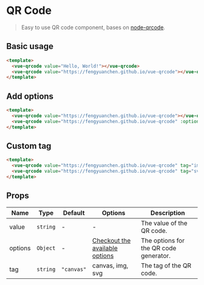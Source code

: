 # QR Code

> Easy to use QR code component, bases on [node-qrcode](https://github.com/soldair/node-qrcode).

## Basic usage

```html
<template>
  <vue-qrcode value="Hello, World!"></vue-qrcode>
  <vue-qrcode value="https://fengyuanchen.github.io/vue-qrcode"></vue-qrcode>
</template>
```

## Add options

```html
<template>
  <vue-qrcode value="https://fengyuanchen.github.io/vue-qrcode"></vue-qrcode>
  <vue-qrcode value="https://fengyuanchen.github.io/vue-qrcode" :options="{ color: { dark: '#0074d9', light: '#7fdbff' } }"></vue-qrcode>
</template>
```

## Custom tag

```html
<template>
  <vue-qrcode value="https://fengyuanchen.github.io/vue-qrcode" tag="img"></vue-qrcode>
  <vue-qrcode value="https://fengyuanchen.github.io/vue-qrcode" tag="svg" :options="{ width: 148 }"></vue-qrcode>
</template>
```

## Props

| Name | Type | Default | Options | Description |
| --- | --- | --- | --- | --- |
| value | `string` | - | - | The value of the QR code. |
| options | `Object` | - | [Checkout the available options](https://github.com/soldair/node-qrcode#qr-code-options) | The options for the QR code generator.
| tag | `string` | `"canvas"` | canvas, img, svg | The tag of the QR code. |
